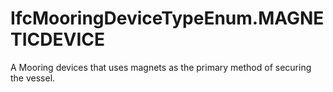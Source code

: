 IfcMooringDeviceTypeEnum.MAGNETICDEVICE
=======================================
A Mooring devices that uses magnets as the primary method of securing the
vessel.


